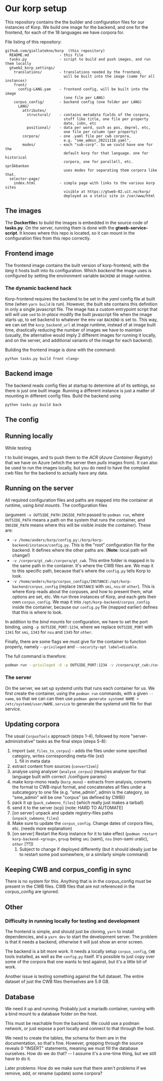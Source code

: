 # Our korp setup

This repository contains the the builder and configuration files for
our instances of Korp. We build one image for the backend, and one for the
frontend, for each of the 18 languages we have corpora for.

File listing of this repository:

```
github.com/giellatekno/korp  (this repository)
  README.md              - this file
  tasks.py               - script to build and push images, and run them locally
  gtweb2_korp_settings/
    translations/        - translations needed by the frontend,
                           will be built into the image (same for all instances)
    front/
      config-LANG.yam    - frontend config, will be built into the image
                           (one file per LANG)
    corpus_config/       - backend config (one folder per LANG)
      LANG/              
        attributes/
          structural/    - contains metadata fields of the corpora,
                           stuff like title, one file per property
                           date, isbn, etc
          positional/    - data per word, such as pos, deprel, etc,
                           one file per column (per property)
        corpora/         - one .yaml file per cwb corpora,
                           e.g. "sme_admin_20211118.yaml",
        modes/           - each "sub-corp". So we could have one for the
                           default korp for that language. one for historical
                           corpora, one for parallell, etc. språkbanken
                           uses modes for separating them corpora like that.
  selector-page/
    index.html           - simple page with links to the various korp sites
                           visible at https://gtweb-02.uit.no/korp/
                           deployed as a static site in /var/www/html
```


## The images

The **Dockerfile**s to build the images is embedded in the source code of
**tasks.py**. On the server, running them is done with the
**gtweb-service-script**. It knows where this repo is located, so it can
mount in the configuration files from this repo correctly.


## Frontend image

The frontend image contains the built version of korp-frontend, with the
*lang* it hosts built into its configuration. Which *backend* the image uses
is configured by setting the environment variable `BACKEND` at image runtime.

### The dynamic backend hack

Korp-frontend requires the backend to be set in the *yaml* config file at
built time (when `yarn build` is run). However, the built site contains this
definition in only a single javascript file. The image has a custom entrypoint
script that will will use `sed` to *in-place* modify the built javascript file
when the image starts up, to set backend to whatever the env var `BACKEND` is
set to. This way, we can set the `korp_backend_url` at image runtime, instead
of at image built time, drastically reducing the number of images we have to
maintain (usually, the alternative would imply 2 different images for running
it locally, and on the server, and additional variants of the image for each
backend).

Building the frontend image is done with the command:

```
python tasks.py build front <lang>
```


## Backend image

The backend reads config files at startup to determine all of its settings,
so there is just one built image. Running a different instance is just a matter
of mounting in different config files. Build the backend using

```
python tasks.py build back
```

## The config


## Running locally

While testing

t to build images, and to push them to the *ACR*
(*Azure Container Registry*) that we have on Azure (which the server then
*pulls* images from). It can also be used to run the images locally, but
you do need to have the compiled cwb files for the backend to actually have
any data.


## Running on the server

All required configuration files and paths are mapped into the container at
runtime, using *bind mounts*. The configuration files 





(argument `-v OUTSIDE_PATH:INSIDE_PATH` passed to
`podman run`, where `OUTSIDE_PATH` means a path on the system that runs the
container, and `INSIDE_PATH` means where this will be visible inside the container).
These are:

- `-v /home/anders/korp/config.py:/korp/korp-backend/instance/config.py`.
  This is the "root" configuration file for the backend. It defines where the
  other paths are. (**Note**: local path will change!)
- `-v /corpora/gt_cwb:/corpora/gt_cwb`. This entire folder is mapped in to the
  same path in the container. It's where the CWB files are. We map it to this
  specific path, because that's where the `config.py` tells Korp to look.
- `-v /home/anders/korp/corpus_configs/INSTANCE:/opt/korp-backend/corpus_config`
  (replace `INSTANCE` with `smi`, `nsu` or `other`). This is where Korp reads
  about the corpuses, and how to present them, what options are set, etc.
  We run three instances of Korp, and each gets their own `corpus_config`.
  We map it into `/opt/korp-backend/corpus_config` inside the container, because
  our `config.py` file (mapped earlier) defines that this is where to look.

In addition to the *bind mounts* for configuration, we have to set the port
binding, using `-p OUTSIDE_PORT:1234`, where we replace `OUTSIDE_PORT` with
`1341` for `smi`, `1343` for `nsu` and `1345` for `other`.

Finally, there are some flags we must give for the container to function
properly, namely `--privileged` and `--security-opt label=disable`.

The full command is therefore:

```bash
podman run --privileged -d -p OUTSIDE_PORT:1234 -v /corpora/gt_cwb:/corpora/gt_cwb -v /home/anders/korp/corpus_configs/INSTANCE:/opt/korp-backend/corpus_config -v /home/anders/korp/config.py:/korp/korp-backend/instance/config.py --security-opt label=disable --name korp-backend-INSTANCE korp-backend
```


### The server

On the server, we set up systemd units that runs each container for us. We first
create the container, using the `podman run` commands, with a given `--name`,
so that we can can then use `podman generate systemd NAME > /etc/systemd/user/NAME.service`
to generate the systemd unit file for that service.


## Updating corpora

The usual `CorpusTools` approach (steps 1-4), followed by more "server-administrative" tasks as the final steps (steps 5-8):

1. import (`add_files_to_corpus`) - adds the files under some specified category, writes corresponding meta-file (xsl)
    1. fill in meta data
2. extract content from sources (`convert2xml`)
3. analyse using analyser (`analyse_corpus`) (requires analyser for that language built with correct ./configure params)
4. make korp-mono ready (`korp_mono`)  - extracts from analysis, converts the format to CWB-input format, and concatenates all files under a subcategory to one file (e.g. "sme_admin", admin is the category, so "sme_admin" will be one "corpus" (as defined by CWB))
5. pack it up (`pack_cwbmono_files`) (which really just makes a tarball)
6. send it to the server (scp) (note: HARD TO AUTOMATE)
7. [on server] unpack and update registry-files paths (`unpack_cwbmono_files`)
8. Make sure to update the `corpus_config`. Change dates of corpora files, etc. (needs more explanation)
9. [on server] Restart the Korp instance for it to take effect (`podman restart korp-backend-<group>`, `group` being `smi` (sami), `nsu` (non-sami uralic), `other` [??])
    1. Subject to change if deployed differently (but it should ideally just be to restart some pod somewhere, or a similarly simple command)


## Keeping CWB and corpus_config in sync

There is no system for this. Anything that is in the corpus_config must be
present in the CWB files. CWB files that are not referenced in the corpus_config
are ignored.


## Other

### Difficulty in running locally for testing and development

The frontend is simple, and should just be cloning, `yarn` to install dependencies,
and a `yarn dev` to start the development server. The problem is that it needs
a backend, otherwise it will just show an error screen.

The backend is a bit more work. It needs a locally setup `corpus_config`, `CWB`
tools installed, as well as the `config.py` itself. It's possible to just copy
over some of the corpora that one wants to test against, but it's a little
bit of work.

Another issue is testing something against the full dataset. The entire dataset
of just the CWB files themselves are 5.9 GB.



## Database

We need it up and running. Probably just a mariadb container, running with
a bind mount to a database folder on the host.

This must be reachable from the backend. We could use a podman network, or just expose a port
locally and connect to that through the host.

We need to create the tables, the schema for them are in the documentation, so
that's fine. However, grepping through the source reveals 0 "INSERT" statements,
meaning we must fill the database ourselves. How do we do that?
-- I assume it's a one-time thing, but we still have to do it.

Later problems: How do we make sure that there aren't problems if we remove,
add, or rename (update) some corpora?
